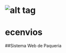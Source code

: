 ![alt tag](https://scontent.fcjs3-1.fna.fbcdn.net/v/t1.0-9/10356154_641470359294525_2450112045549545158_n.jpg?oh=b91f1e670ea038346260c916dd0c0091&oe=59D70E88)
===========
# ecenvios
##Sistema Web de Paqueria

